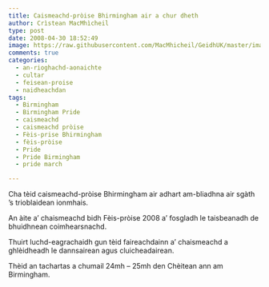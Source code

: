 ```yaml
---
title: Caismeachd-pròise Bhirmingham air a chur dheth
author: Crìstean MacMhìcheil
type: post
date: 2008-04-30 18:52:49
image: https://raw.githubusercontent.com/MacMhicheil/GeidhUK/master/images/2008-04-30-caismeachd-proise-bhirmingham-air-a-chur-dheth.jpg
comments: true
categories:
  - an-rioghachd-aonaichte
  - cultar
  - feisean-proise
  - naidheachdan
tags:
  - Birmingham
  - Birmingham Pride
  - caismeachd
  - caismeachd pròise
  - Fèis-prise Bhirmingham
  - fèis-pròise
  - Pride
  - Pride Birmingham
  - pride march

---
```

Cha tèid caismeachd-pròise Bhirmingham air adhart am-bliadhna air sgàth &#8217;s trioblaidean ionmhais.

<!--more-->

An àite a&#8217; chaismeachd bidh Fèis-pròise 2008 a&#8217; fosgladh le taisbeanadh de bhuidhnean coimhearsnachd.

Thuirt luchd-eagrachaidh gun tèid faireachdainn a&#8217; chaismeachd a ghlèidheadh le dannsairean agus cluicheadairean.

Thèid an tachartas a chumail 24mh &#8211; 25mh den Chèitean ann am Birmingham.
